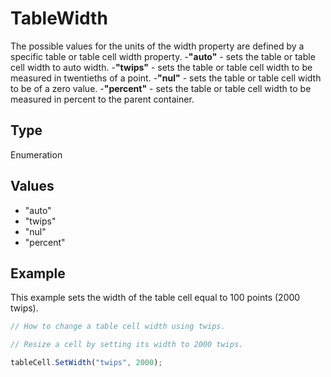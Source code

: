 # TableWidth

The possible values for the units of the width property are defined by a specific table or table cell width property.
-**"auto"** - sets the table or table cell width to auto width.
-**"twips"** - sets the table or table cell width to be measured in twentieths of a point.
-**"nul"** - sets the table or table cell width to be of a zero value.
-**"percent"** - sets the table or table cell width to be measured in percent to the parent container.

## Type

Enumeration

## Values

- "auto"
- "twips"
- "nul"
- "percent"


## Example

This example sets the width of the table cell equal to 100 points (2000 twips).

```javascript editor-docx
// How to change a table cell width using twips.

// Resize a cell by setting its width to 2000 twips.

tableCell.SetWidth("twips", 2000);
```

